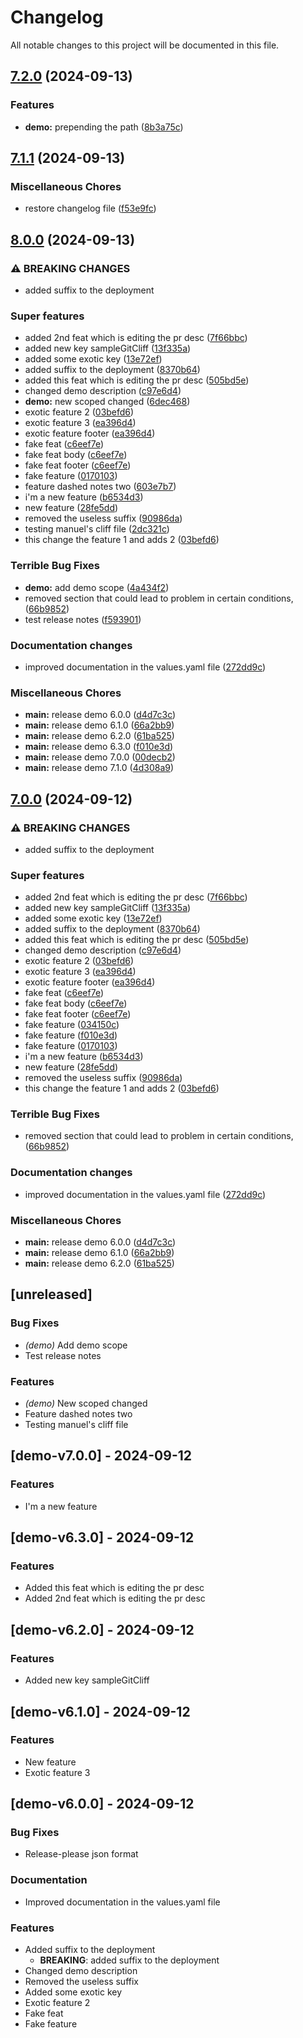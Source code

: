 # Changelog

All notable changes to this project will be documented in this file.


## [7.2.0](https://github.com/oldgiova/sample-helm-chart/compare/demo-v7.1.1...demo-v7.2.0) (2024-09-13)


### Features

* **demo:** prepending the path ([8b3a75c](https://github.com/oldgiova/sample-helm-chart/commit/8b3a75c7c373527c2040e38ad17aaa7477e5aee2))

## [7.1.1](https://github.com/oldgiova/sample-helm-chart/compare/demo-v7.1.0...demo-v7.1.1) (2024-09-13)


### Miscellaneous Chores

* restore changelog file ([f53e9fc](https://github.com/oldgiova/sample-helm-chart/commit/f53e9fc259b41b3fd43fe4a7d9c4e1fdc711d9f5))

## [8.0.0](https://github.com/oldgiova/sample-helm-chart/compare/demo-v7.1.0...demo-v8.0.0) (2024-09-13)


### ⚠ BREAKING CHANGES

* added suffix to the deployment

### Super features

* added 2nd feat which is editing the pr desc ([7f66bbc](https://github.com/oldgiova/sample-helm-chart/commit/7f66bbc83105e44dd3d97d81fe137adde6600c7c))
* added new key sampleGitCliff ([13f335a](https://github.com/oldgiova/sample-helm-chart/commit/13f335ad5d0d71848e086f33c6c0a2cbe13db359))
* added some exotic key ([13e72ef](https://github.com/oldgiova/sample-helm-chart/commit/13e72ef4915aa492058598ddf9a40c019a85401a))
* added suffix to the deployment ([8370b64](https://github.com/oldgiova/sample-helm-chart/commit/8370b6421d13ced9056decee0aecd1f4e8b5b374))
* added this feat which is editing the pr desc ([505bd5e](https://github.com/oldgiova/sample-helm-chart/commit/505bd5eea59d738a5e5fc6dd8a8ad042f33346e6))
* changed demo description ([c97e6d4](https://github.com/oldgiova/sample-helm-chart/commit/c97e6d4e8d5172951f835b186139375626874a6e))
* **demo:** new scoped changed ([6dec468](https://github.com/oldgiova/sample-helm-chart/commit/6dec46870f1ef3776b364e486e7b1a81644aa1dd))
* exotic feature 2 ([03befd6](https://github.com/oldgiova/sample-helm-chart/commit/03befd614b35023a51818c810171b2ba6aea8637))
* exotic feature 3 ([ea396d4](https://github.com/oldgiova/sample-helm-chart/commit/ea396d4b1b6c55e7037cd6a4048240b7067e0355))
* exotic feature footer ([ea396d4](https://github.com/oldgiova/sample-helm-chart/commit/ea396d4b1b6c55e7037cd6a4048240b7067e0355))
* fake feat ([c6eef7e](https://github.com/oldgiova/sample-helm-chart/commit/c6eef7e1d19eae5a26027ebd083ad73ea04402a2))
* fake feat body ([c6eef7e](https://github.com/oldgiova/sample-helm-chart/commit/c6eef7e1d19eae5a26027ebd083ad73ea04402a2))
* fake feat footer ([c6eef7e](https://github.com/oldgiova/sample-helm-chart/commit/c6eef7e1d19eae5a26027ebd083ad73ea04402a2))
* fake feature ([0170103](https://github.com/oldgiova/sample-helm-chart/commit/01701036d93c8179a64fb7727f064c21419a3ef6))
* feature dashed notes two ([603e7b7](https://github.com/oldgiova/sample-helm-chart/commit/603e7b71b1600d9e8b40697ae6008ca44a012e31))
* i'm a new feature ([b6534d3](https://github.com/oldgiova/sample-helm-chart/commit/b6534d3c4ae62602ff3fdb6bb07cbcc917926ae2))
* new feature ([28fe5dd](https://github.com/oldgiova/sample-helm-chart/commit/28fe5ddc1e22180023b2d357b99b7bb1ee7e9cde))
* removed the useless suffix ([90986da](https://github.com/oldgiova/sample-helm-chart/commit/90986da694d0be7a6cde6201a54de252abb4f9c6))
* testing manuel's cliff file ([2dc321c](https://github.com/oldgiova/sample-helm-chart/commit/2dc321c26be50d570c0caa71cadf21e9edf89c2b))
* this change the feature 1 and adds 2 ([03befd6](https://github.com/oldgiova/sample-helm-chart/commit/03befd614b35023a51818c810171b2ba6aea8637))


### Terrible Bug Fixes

* **demo:** add demo scope ([4a434f2](https://github.com/oldgiova/sample-helm-chart/commit/4a434f289c47e719cc93bfe7806827c582478fc8))
* removed section that could lead to problem in certain conditions, ([66b9852](https://github.com/oldgiova/sample-helm-chart/commit/66b9852c8302f729a6b1b73a564ebd284aa9fdad))
* test release notes ([f593901](https://github.com/oldgiova/sample-helm-chart/commit/f593901608aad40086f582b458de175c69a0bc1b))


### Documentation changes

* improved documentation in the values.yaml file ([272dd9c](https://github.com/oldgiova/sample-helm-chart/commit/272dd9c273b49a16d9bc1a5c4caca8852016314f))


### Miscellaneous Chores

* **main:** release demo 6.0.0 ([d4d7c3c](https://github.com/oldgiova/sample-helm-chart/commit/d4d7c3c63cd53f99c777289ef9ecd922268dc4e7))
* **main:** release demo 6.1.0 ([66a2bb9](https://github.com/oldgiova/sample-helm-chart/commit/66a2bb90fad2600fa73a4be5ab7dac2c84484f92))
* **main:** release demo 6.2.0 ([61ba525](https://github.com/oldgiova/sample-helm-chart/commit/61ba5259280529cd9ac48207f6c5994a7190fc3c))
* **main:** release demo 6.3.0 ([f010e3d](https://github.com/oldgiova/sample-helm-chart/commit/f010e3dcaefd9ef6852733f753d6c07339462b55))
* **main:** release demo 7.0.0 ([00decb2](https://github.com/oldgiova/sample-helm-chart/commit/00decb214c683a5ecc84388f03242d8ee5761ed3))
* **main:** release demo 7.1.0 ([4d308a9](https://github.com/oldgiova/sample-helm-chart/commit/4d308a91ab5f0891f339600602a2ac10ba1ab861))


## [7.0.0](https://github.com/oldgiova/sample-helm-chart/compare/demo-v6.3.0...demo-v7.0.0) (2024-09-12)


### ⚠ BREAKING CHANGES

* added suffix to the deployment

### Super features

* added 2nd feat which is editing the pr desc ([7f66bbc](https://github.com/oldgiova/sample-helm-chart/commit/7f66bbc83105e44dd3d97d81fe137adde6600c7c))
* added new key sampleGitCliff ([13f335a](https://github.com/oldgiova/sample-helm-chart/commit/13f335ad5d0d71848e086f33c6c0a2cbe13db359))
* added some exotic key ([13e72ef](https://github.com/oldgiova/sample-helm-chart/commit/13e72ef4915aa492058598ddf9a40c019a85401a))
* added suffix to the deployment ([8370b64](https://github.com/oldgiova/sample-helm-chart/commit/8370b6421d13ced9056decee0aecd1f4e8b5b374))
* added this feat which is editing the pr desc ([505bd5e](https://github.com/oldgiova/sample-helm-chart/commit/505bd5eea59d738a5e5fc6dd8a8ad042f33346e6))
* changed demo description ([c97e6d4](https://github.com/oldgiova/sample-helm-chart/commit/c97e6d4e8d5172951f835b186139375626874a6e))
* exotic feature 2 ([03befd6](https://github.com/oldgiova/sample-helm-chart/commit/03befd614b35023a51818c810171b2ba6aea8637))
* exotic feature 3 ([ea396d4](https://github.com/oldgiova/sample-helm-chart/commit/ea396d4b1b6c55e7037cd6a4048240b7067e0355))
* exotic feature footer ([ea396d4](https://github.com/oldgiova/sample-helm-chart/commit/ea396d4b1b6c55e7037cd6a4048240b7067e0355))
* fake feat ([c6eef7e](https://github.com/oldgiova/sample-helm-chart/commit/c6eef7e1d19eae5a26027ebd083ad73ea04402a2))
* fake feat body ([c6eef7e](https://github.com/oldgiova/sample-helm-chart/commit/c6eef7e1d19eae5a26027ebd083ad73ea04402a2))
* fake feat footer ([c6eef7e](https://github.com/oldgiova/sample-helm-chart/commit/c6eef7e1d19eae5a26027ebd083ad73ea04402a2))
* fake feature ([034150c](https://github.com/oldgiova/sample-helm-chart/commit/034150cfa7fcd2aee041a02a3a77a9a100ba5dfa))
* fake feature ([f010e3d](https://github.com/oldgiova/sample-helm-chart/commit/f010e3dcaefd9ef6852733f753d6c07339462b55))
* fake feature ([0170103](https://github.com/oldgiova/sample-helm-chart/commit/01701036d93c8179a64fb7727f064c21419a3ef6))
* i'm a new feature ([b6534d3](https://github.com/oldgiova/sample-helm-chart/commit/b6534d3c4ae62602ff3fdb6bb07cbcc917926ae2))
* new feature ([28fe5dd](https://github.com/oldgiova/sample-helm-chart/commit/28fe5ddc1e22180023b2d357b99b7bb1ee7e9cde))
* removed the useless suffix ([90986da](https://github.com/oldgiova/sample-helm-chart/commit/90986da694d0be7a6cde6201a54de252abb4f9c6))
* this change the feature 1 and adds 2 ([03befd6](https://github.com/oldgiova/sample-helm-chart/commit/03befd614b35023a51818c810171b2ba6aea8637))


### Terrible Bug Fixes

* removed section that could lead to problem in certain conditions, ([66b9852](https://github.com/oldgiova/sample-helm-chart/commit/66b9852c8302f729a6b1b73a564ebd284aa9fdad))


### Documentation changes

* improved documentation in the values.yaml file ([272dd9c](https://github.com/oldgiova/sample-helm-chart/commit/272dd9c273b49a16d9bc1a5c4caca8852016314f))


### Miscellaneous Chores

* **main:** release demo 6.0.0 ([d4d7c3c](https://github.com/oldgiova/sample-helm-chart/commit/d4d7c3c63cd53f99c777289ef9ecd922268dc4e7))
* **main:** release demo 6.1.0 ([66a2bb9](https://github.com/oldgiova/sample-helm-chart/commit/66a2bb90fad2600fa73a4be5ab7dac2c84484f92))
* **main:** release demo 6.2.0 ([61ba525](https://github.com/oldgiova/sample-helm-chart/commit/61ba5259280529cd9ac48207f6c5994a7190fc3c))

## [unreleased]


### Bug Fixes


- *(demo)* Add demo scope
- Test release notes 




### Features


- *(demo)* New scoped changed
- Feature dashed notes two 
- Testing manuel's cliff file 




## [demo-v7.0.0] - 2024-09-12


### Features


- I'm a new feature 




## [demo-v6.3.0] - 2024-09-12


### Features


- Added this feat which is editing the pr desc 
- Added 2nd feat which is editing the pr desc 




## [demo-v6.2.0] - 2024-09-12


### Features


- Added new key sampleGitCliff 




## [demo-v6.1.0] - 2024-09-12


### Features


- New feature 
- Exotic feature 3 




## [demo-v6.0.0] - 2024-09-12


### Bug Fixes


- Release-please json format 




### Documentation


- Improved documentation in the values.yaml file 




### Features


- Added suffix to the deployment 
  - **BREAKING**: added suffix to the deployment
- Changed demo description 
- Removed the useless suffix 
- Added some exotic key 
- Exotic feature 2 
- Fake feat 
- Fake feature 




<!-- generated by git-cliff -->
